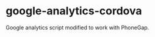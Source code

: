 google-analytics-cordova
========================

Google analytics script modified to work with PhoneGap.
